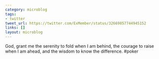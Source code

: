 ```yaml
---
category: microblog
tags:
- twitter
tweet_url: https://twitter.com/ExMember/status/32669857744945152
links: []
layout: microblog
---
```

God, grant me the serenity to fold when I am behind, the courage to raise when I am ahead, and the wisdom to know the difference. #poker

